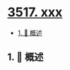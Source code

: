 # [3517. xxx](https://github.com/Tdahuyou/TNotes.leetcode/tree/main/notes/3517.%20xxx)

<!-- region:toc -->

- [1. 📝 概述](#1--概述)

<!-- endregion:toc -->

## 1. 📝 概述
